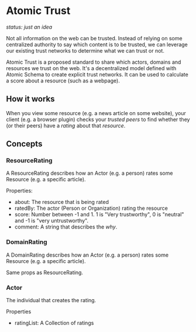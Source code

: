 # Atomic Trust

_status: just an idea_

Not all information on the web can be trusted.
Instead of relying on some centralized authority to say which content is to be trusted, we can leverage our existing trust networks to determine what we can trust or not.

Atomic Trust is a proposed standard to share which actors, domains and resources we trust on the web.
It's a decentralized model defined with Atomic Schema to create explicit trust networks.
It can be used to calculate a score about a resource (such as a webpage).

## How it works

When you view some resource (e.g. a news article on some website), your client (e.g. a browser plugin) checks your _trusted peers_ to find whether they (or their peers) have a _rating_ about that _resource_.

## Concepts

### ResourceRating

A ResourceRating describes how an Actor (e.g. a person) rates some Resource (e.g. a specific article).

Properties:

- about: The resource that is being rated
- ratedBy: The actor (Person or Organization) rating the resource
- score: Number between -1 and 1. 1 is "Very trustworthy", 0 is "neutral" and -1 is "very untrustworthy".
- comment: A string that describes the _why_.

### DomainRating

A DomainRating describes how an Actor (e.g. a person) rates some Resource (e.g. a specific article).

Same props as ResourceRating.

### Actor

The individual that creates the rating.

Properties

- ratingList: A Collection of ratings
